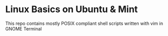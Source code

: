 # Linux Basics on Ubuntu & Mint

This repo contains mostly POSIX compliant shell scripts written with vim in GNOME Terminal


